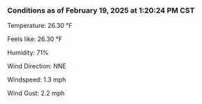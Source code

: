 ### Conditions as of February 19, 2025 at 1:20:24 PM CST 

Temperature: 26.30 &deg;F

Feels like: 26.30 &deg;F

Humidity: 71%

Wind Direction: NNE

Windspeed: 1.3 mph

Wind Gust: 2.2 mph

